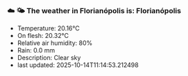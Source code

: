 ### ☁️ 🌤️  The weather in Florianópolis is: Florianópolis

- Temperature: 20.16°C
- On flesh: 20.32°C
- Relative air humidity: 80%
- Rain: 0.0 mm
- Description: Clear sky
- last updated: 2025-10-14T11:14:53.212498

